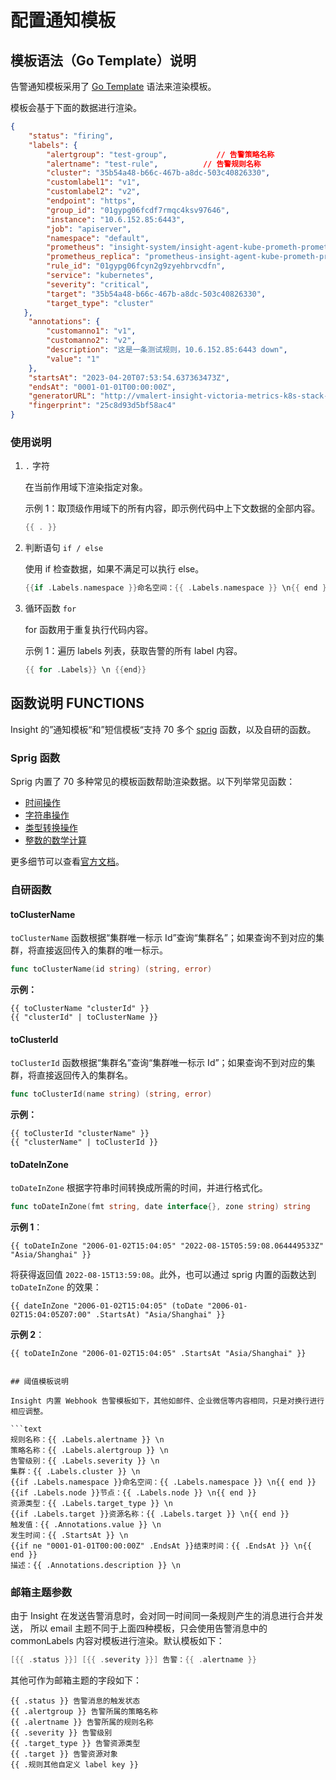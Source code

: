 # 配置通知模板

## 模板语法（Go Template）说明

告警通知模板采用了 [Go Template](https://pkg.go.dev/text/template) 语法来渲染模板。

模板会基于下面的数据进行渲染。

```json
{
    "status": "firing",
    "labels": {
        "alertgroup": "test-group",           // 告警策略名称
        "alertname": "test-rule",          // 告警规则名称
        "cluster": "35b54a48-b66c-467b-a8dc-503c40826330",
        "customlabel1": "v1",
        "customlabel2": "v2",
        "endpoint": "https",
        "group_id": "01gypg06fcdf7rmqc4ksv97646",
        "instance": "10.6.152.85:6443",
        "job": "apiserver",
        "namespace": "default",
        "prometheus": "insight-system/insight-agent-kube-prometh-prometheus",
        "prometheus_replica": "prometheus-insight-agent-kube-prometh-prometheus-0",
        "rule_id": "01gypg06fcyn2g9zyehbrvcdfn",
        "service": "kubernetes",
        "severity": "critical",
        "target": "35b54a48-b66c-467b-a8dc-503c40826330",
        "target_type": "cluster"
   },
    "annotations": {
        "customanno1": "v1",
        "customanno2": "v2",
        "description": "这是一条测试规则，10.6.152.85:6443 down",
        "value": "1"
    },
    "startsAt": "2023-04-20T07:53:54.637363473Z",
    "endsAt": "0001-01-01T00:00:00Z",
    "generatorURL": "http://vmalert-insight-victoria-metrics-k8s-stack-df987997b-npsl9:8080/vmalert/alert?group_id=16797738747470868115&alert_id=10071735367745833597",
    "fingerprint": "25c8d93d5bf58ac4"
}
```

### 使用说明

1. `.` 字符

    在当前作用域下渲染指定对象。

    示例 1：取顶级作用域下的所有内容，即示例代码中上下文数据的全部内容。

    ```go
    {{ . }}
    ```

2. 判断语句 `if / else`

    使用 if 检查数据，如果不满足可以执行 else。

    ```go
    {{if .Labels.namespace }}命名空间：{{ .Labels.namespace }} \n{{ end }}
    ```

3. 循环函数 `for`

    for 函数用于重复执行代码内容。

    示例 1：遍历 labels 列表，获取告警的所有 label 内容。

    ```go
    {{ for .Labels}} \n {{end}}
    ```

## 函数说明 FUNCTIONS

Insight 的”通知模板“和”短信模板“支持 70 多个 [sprig](http://masterminds.github.io/sprig/) 函数，以及自研的函数。

### Sprig 函数

Sprig 内置了 70 多种常见的模板函数帮助渲染数据。以下列举常见函数：

* [时间操作](http://masterminds.github.io/sprig/date.html)
* [字符串操作](http://masterminds.github.io/sprig/strings.html)
* [类型转换操作](http://masterminds.github.io/sprig/conversion.html)
* [整数的数学计算](http://masterminds.github.io/sprig/math.html)

更多细节可以查看[官方文档](http://masterminds.github.io/sprig/)。

### 自研函数

#### toClusterName

`toClusterName` 函数根据“集群唯一标示 Id”查询“集群名”；如果查询不到对应的集群，将直接返回传入的集群的唯一标示。

```go
func toClusterName(id string) (string, error)
```

**示例：**

```go-templates
{{ toClusterName "clusterId" }}
{{ "clusterId" | toClusterName }}
```

#### toClusterId

`toClusterId` 函数根据“集群名”查询“集群唯一标示 Id”；如果查询不到对应的集群，将直接返回传入的集群名。

```go
func toClusterId(name string) (string, error)
```

**示例：**

```go-templates
{{ toClusterId "clusterName" }}
{{ "clusterName" | toClusterId }}
```

#### toDateInZone

`toDateInZone` 根据字符串时间转换成所需的时间，并进行格式化。

```go
func toDateInZone(fmt string, date interface{}, zone string) string
```

**示例 1**：

```go-templates
{{ toDateInZone "2006-01-02T15:04:05" "2022-08-15T05:59:08.064449533Z" "Asia/Shanghai" }}
```

将获得返回值 `2022-08-15T13:59:08`。此外，也可以通过 sprig 内置的函数达到 `toDateInZone` 的效果：

```go-templates
{{ dateInZone "2006-01-02T15:04:05" (toDate "2006-01-02T15:04:05Z07:00" .StartsAt) "Asia/Shanghai" }}
```

**示例 2**：

```go-templates
{{ toDateInZone "2006-01-02T15:04:05" .StartsAt "Asia/Shanghai" }}


## 阈值模板说明

Insight 内置 Webhook 告警模板如下，其他如邮件、企业微信等内容相同，只是对换行进行相应调整。

```text
规则名称：{{ .Labels.alertname }} \n
策略名称：{{ .Labels.alertgroup }} \n
告警级别：{{ .Labels.severity }} \n
集群：{{ .Labels.cluster }} \n
{{if .Labels.namespace }}命名空间：{{ .Labels.namespace }} \n{{ end }}
{{if .Labels.node }}节点：{{ .Labels.node }} \n{{ end }}
资源类型：{{ .Labels.target_type }} \n
{{if .Labels.target }}资源名称：{{ .Labels.target }} \n{{ end }}
触发值：{{ .Annotations.value }} \n
发生时间：{{ .StartsAt }} \n
{{if ne "0001-01-01T00:00:00Z" .EndsAt }}结束时间：{{ .EndsAt }} \n{{ end }}
描述：{{ .Annotations.description }} \n
```

### 邮箱主题参数

由于 Insight 在发送告警消息时，会对同一时间同一条规则产生的消息进行合并发送，
所以 email 主题不同于上面四种模板，只会使用告警消息中的 commonLabels 内容对模板进行渲染。默认模板如下：

```go
[{{ .status }}] [{{ .severity }}] 告警：{{ .alertname }}
```

其他可作为邮箱主题的字段如下：

```text
{{ .status }} 告警消息的触发状态
{{ .alertgroup }} 告警所属的策略名称
{{ .alertname }} 告警所属的规则名称
{{ .severity }} 告警级别
{{ .target_type }} 告警资源类型
{{ .target }} 告警资源对象
{{ .规则其他自定义 label key }}
```
